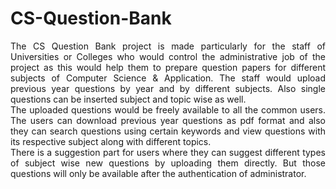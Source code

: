 # CS-Question-Bank
<p align="justify">
The CS Question Bank project is made particularly for the staff of Universities or Colleges who would control the administrative job of the project as this would help them to prepare question papers for different subjects of Computer Science & Application. The staff would upload previous year questions by year and by different subjects. Also single questions can be inserted subject and topic wise as well.<br />
The uploaded questions would be freely available to all the common users. The users can download previous year questions as pdf format and also they can search questions using certain keywords and view questions with its respective subject along with different topics.<br />
There is a suggestion part for users where they can suggest different types of subject wise new questions by uploading them directly. But those questions will only be available after the authentication of administrator.</p>
